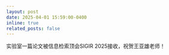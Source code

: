 ```yaml
---
layout: post
date: 2025-04-01 15:59:00-0400
inline: true
related_posts: false
---
```


实验室一篇论文被信息检索顶会SIGIR 2025接收，祝贺王亚雄老师！